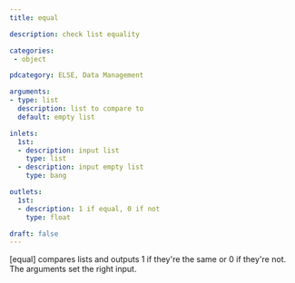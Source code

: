 ```yaml
---
title: equal

description: check list equality

categories:
 - object

pdcategory: ELSE, Data Management

arguments:
- type: list
  description: list to compare to
  default: empty list

inlets:
  1st:
  - description: input list
    type: list
  - description: input empty list
    type: bang

outlets:
  1st:
  - description: 1 if equal, 0 if not
    type: float

draft: false
---
```


[equal] compares lists and outputs 1 if they're the same or 0 if they're not. The arguments set the right input.
